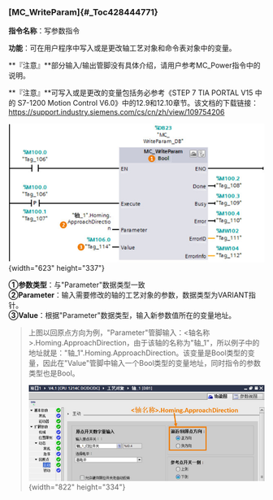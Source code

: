 ### [MC_WriteParam]{#_Toc428444771}

**指令名称**：写参数指令

**功能**：可在用户程序中写入或是更改轴工艺对象和命令表对象中的变量。

**『注意』**部分输入/输出管脚没有具体介绍，请用户参考MC_Power指令中的说明。

**『注意』**可写入或是更改的变量包括务必参考《STEP 7 TIA PORTAL V15 中的
S7-1200 Motion Control
V6.0》中的12.9和12.10章节。该文档的下载链接：<https://support.industry.siemens.com/cs/cn/zh/view/109754206>

![](images/11-1.jpg){width="623" height="337"}

**①参数类型**：与"Parameter"数据类型一致\
**②Parameter**：输入需要修改的轴的工艺对象的参数，数据类型为VARIANT指针。\
**③Value**：根据"Parameter"数据类型，输入新参数值所在的变量地址。

> 上图以回原点方向为例，"Parameter"管脚输入：\<轴名称\>.Homing.ApproachDirection，由于该轴的名称为"轴_1"，所以例子中的地址就是："轴_1".Homing.ApproachDirection。该变量是Bool类型的变量，因此在"Value"管脚中输入一个Bool类型的变量地址，同时指令的参数类型也是Bool。
>
> ![](images/11-2.jpg){width="822" height="334"}
